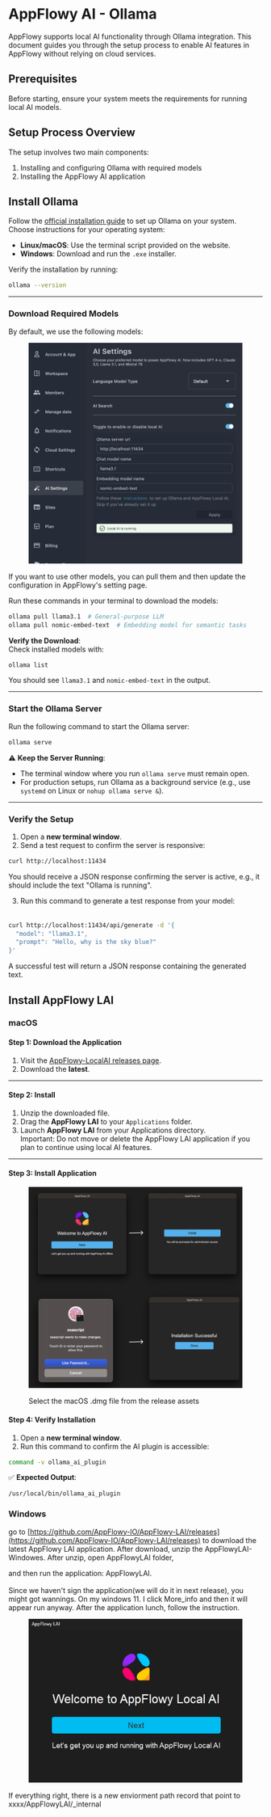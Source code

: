 # AppFlowy AI - Ollama

AppFlowy supports local AI functionality through Ollama integration. This document guides you through the setup process to enable AI features in AppFlowy without relying on cloud services.

## Prerequisites

Before starting, ensure your system meets the requirements for running local AI models.

## Setup Process Overview

The setup involves two main components:

1. Installing and configuring Ollama with required models
2. Installing the AppFlowy AI application

## Install Ollama

Follow the [official installation guide](https://ollama.com/) to set up Ollama on your system. Choose instructions for your operating system:

* **Linux/macOS**: Use the terminal script provided on the website.
* **Windows**: Download and run the `.exe` installer.

Verify the installation by running:

```bash
ollama --version
```

***

### Download Required Models

By default, we use the following models:

<figure><img src="../../.gitbook/assets/image (94).png" alt=""><figcaption></figcaption></figure>

If you want to use other models, you can pull them and then update the configuration in AppFlowy's setting page.

Run these commands in your terminal to download the models:

```bash
ollama pull llama3.1  # General-purpose LLM
ollama pull nomic-embed-text  # Embedding model for semantic tasks
```

**Verify the Download**:\
Check installed models with:

```bash
ollama list
```

You should see `llama3.1` and `nomic-embed-text` in the output.

***

### Start the Ollama Server

Run the following command to start the Ollama server:

```bash
ollama serve
```

⚠️ **Keep the Server Running**:

* The terminal window where you run `ollama serve` must remain open.
* For production setups, run Ollama as a background service (e.g., use `systemd` on Linux or `nohup ollama serve &`).

***

### Verify the Setup

1. Open a **new terminal window**.
2. Send a test request to confirm the server is responsive:

```bash
curl http://localhost:11434
```

You should receive a JSON response confirming the server is active, e.g., it should include the text "Ollama is running".

3. Run this command to generate a test response from your model:

```bash

curl http://localhost:11434/api/generate -d '{
  "model": "llama3.1",
  "prompt": "Hello, why is the sky blue?"
}'

```

A successful test will return a JSON response containing the generated text.

## Install AppFlowy LAI

### macOS

#### Step 1: Download the Application

1. Visit the [AppFlowy-LocalAI releases page](https://github.com/AppFlowy-IO/AppFlowy-LocalAI/releases).
2. Download the **latest**.

***

#### Step 2: Install

1. Unzip the downloaded file.
2. Drag the **AppFlowy LAI** to your `Applications` folder.
3. Launch **AppFlowy LAI** from your Applications directory.\
   Important: Do not move or delete the AppFlowy LAI application if you plan to continue using local AI features.

***

#### Step 3: Install Application

<figure><img src="../../.gitbook/assets/image (7).png" alt="AppFlowy AI macOS download interface"><figcaption><p>Select the macOS .dmg file from the release assets</p></figcaption></figure>

#### Step 4: Verify Installation

1. Open a **new terminal window**.
2. Run this command to confirm the AI plugin is accessible:

```bash
command -v ollama_ai_plugin  
```

✅ **Expected Output**:

```
/usr/local/bin/ollama_ai_plugin  
```

### Windows

go to [https://github.com/AppFlowy-IO/AppFlowy-LAI/releases](https://github.com/AppFlowy-IO/AppFlowy-LAI/releases) to download the latest AppFlowy LAI application. After download, unzip the AppFlowyLAI-Windowes. After unzip, open AppFlowyLAI folder,

and then run the application: AppFlowyLAI. \
\
Since we haven't sign the application(we will do it in next release), you might got wannings. On my windows 11. I click More\_info and then it will appear run anyway. After the application lunch, follow the instruction.



<figure><img src="../../.gitbook/assets/image (4).png" alt=""><figcaption></figcaption></figure>



If everything right,  there is a new enviorment path record that point to xxxx/AppFlowyLAI/\_internal&#x20;
